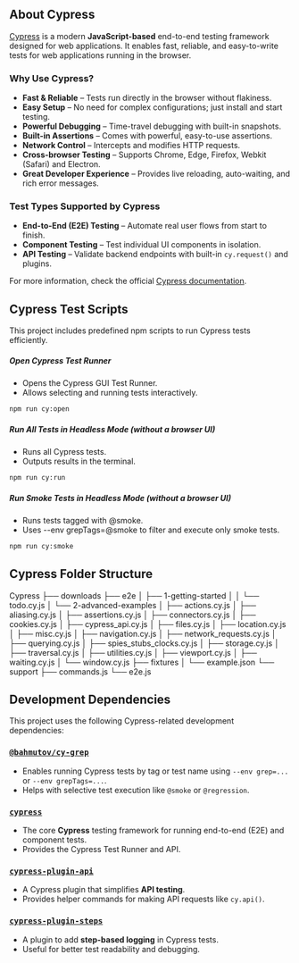 ## About Cypress

[Cypress](https://www.cypress.io/) is a modern **JavaScript-based** end-to-end testing framework designed for web applications. It enables fast, reliable, and easy-to-write tests for web applications running in the browser.

### Why Use Cypress?
- **Fast & Reliable** – Tests run directly in the browser without flakiness.
- **Easy Setup** – No need for complex configurations; just install and start testing.
- **Powerful Debugging** – Time-travel debugging with built-in snapshots.
- **Built-in Assertions** – Comes with powerful, easy-to-use assertions.
- **Network Control** – Intercepts and modifies HTTP requests.
- **Cross-browser Testing** – Supports Chrome, Edge, Firefox, Webkit (Safari) and Electron.
- **Great Developer Experience** – Provides live reloading, auto-waiting, and rich error messages.

### Test Types Supported by Cypress
- **End-to-End (E2E) Testing** – Automate real user flows from start to finish.
- **Component Testing** – Test individual UI components in isolation.
- **API Testing** – Validate backend endpoints with built-in `cy.request()` and plugins.

For more information, check the official [Cypress documentation](https://docs.cypress.io).

## Cypress Test Scripts

This project includes predefined npm scripts to run Cypress tests efficiently.

##### Open Cypress Test Runner
- Opens the Cypress GUI Test Runner.
- Allows selecting and running tests interactively.
```sh
npm run cy:open
```

##### Run All Tests in Headless Mode (without a browser UI)
- Runs all Cypress tests.
- Outputs results in the terminal.

```sh
npm run cy:run
```

##### Run Smoke Tests in Headless Mode (without a browser UI)
- Runs tests tagged with @smoke.
- Uses --env grepTags=@smoke to filter and execute only smoke tests.

```sh
npm run cy:smoke
```

## Cypress Folder Structure
Cypress
├── downloads
├── e2e
│   ├── 1-getting-started
│   │   └── todo.cy.js
│   └── 2-advanced-examples
│       ├── actions.cy.js
│       ├── aliasing.cy.js
│       ├── assertions.cy.js
│       ├── connectors.cy.js
│       ├── cookies.cy.js
│       ├── cypress_api.cy.js
│       ├── files.cy.js
│       ├── location.cy.js
│       ├── misc.cy.js
│       ├── navigation.cy.js
│       ├── network_requests.cy.js
│       ├── querying.cy.js
│       ├── spies_stubs_clocks.cy.js
│       ├── storage.cy.js
│       ├── traversal.cy.js
│       ├── utilities.cy.js
│       ├── viewport.cy.js
│       ├── waiting.cy.js
│       └── window.cy.js
├── fixtures
│   └── example.json
└── support
    ├── commands.js
    └── e2e.js

## Development Dependencies

This project uses the following Cypress-related development dependencies:

### [`@bahmutov/cy-grep`](https://github.com/bahmutov/cy-grep)
- Enables running Cypress tests by tag or test name using `--env grep=...` or `--env grepTags=...`.
- Helps with selective test execution like `@smoke` or `@regression`.

### [`cypress`](https://www.npmjs.com/package/cypress)
- The core **Cypress** testing framework for running end-to-end (E2E) and component tests.
- Provides the Cypress Test Runner and API.

### [`cypress-plugin-api`](https://www.npmjs.com/package/cypress-plugin-api)
- A Cypress plugin that simplifies **API testing**.
- Provides helper commands for making API requests like `cy.api()`.

### [`cypress-plugin-steps`](https://github.com/Titaniumnetwork-dev/cypress-plugin-steps)
- A plugin to add **step-based logging** in Cypress tests.
- Useful for better test readability and debugging.
